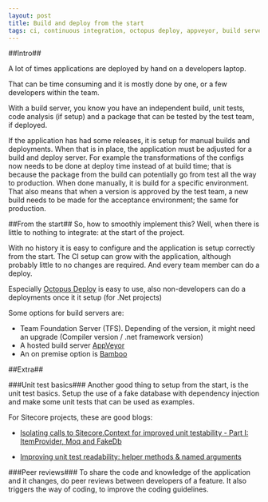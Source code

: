 ```yaml
---
layout: post
title: Build and deploy from the start
tags: ci, continuous integration, octopus deploy, appveyor, build server, unit tests, fake db, peer reviews
---
```

##Intro##

A lot of times applications are deployed by hand on a developers laptop.

That can be time consuming and it is mostly done by one, or a few developers within the team.

With a build server, you know you have an independent build, unit tests, code analysis (if setup) and a package that can be tested by the test team, if deployed.

If the application has had some releases, it is setup for manual builds and deployments.
When that is in place, the application must be adjusted for a build and deploy server. 
For example the transformations of the configs now needs to be done at deploy time instead of at build time; that is because the package from the build can potentially go from test all the way to production. When done manually, it is build for a specific environment.
That also means that when a version is approved by the test team, a new build needs to be made for the acceptance environment; the same for production. 


##From the start##
So, how to smoothly implement this?
Well, when there is little to nothing to integrate: at the start of the project.

With no history it is easy to configure and the application is setup correctly from the start. The CI setup can grow with the application, although probably little to no changes are required.
And every team member can do a deploy. 

Especially [Octopus Deploy](https://octopus.com/) is easy to use, also non-developers can do a deployments once it it setup
(for .Net projects)

Some options for build servers are:

- Team Foundation Server (TFS). Depending of the version, it might need an upgrade (Compiler version / .net framework version)
- A hosted build server [AppVeyor](https://www.appveyor.com/)
- An on premise option is [Bamboo](https://www.atlassian.com/software/bamboo)


##Extra##

###Unit test basics###
Another good thing to setup from the start, is the unit test basics.
Setup the use of a fake database with dependency injection and make some unit tests that can be used as examples.

For Sitecore projects, these are good blogs: 

- [Isolating calls to Sitecore.Context for improved unit testability - Part I: ItemProvider, Moq and FakeDb](http://blog.marcduiker.nl/2014/11/18/isolating-calls-to-sitecore-context-part-1.html)

- [Improving unit test readability: helper methods & named arguments](http://blog.marcduiker.nl/2016/06/01/improving-unit-test-readability-named-args.html)

###Peer reviews###
To share the code and knowledge of the application and it changes, do peer reviews between developers of a feature. It also triggers the way of coding, to improve the coding guidelines.
